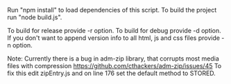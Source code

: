 Run "npm install" to load dependencies of this script.
To build the project run "node build.js".

To build for release provide -r option.
To build for debug provide -d option.
If you don't want to append version info to all html, js and css files provide -n option.




Note:
Currently there is a bug in adm-zip library, that corrupts most media files with compression https://github.com/cthackers/adm-zip/issues/45
To fix this edit zipEntry.js and on line 176 set the default method to STORED.